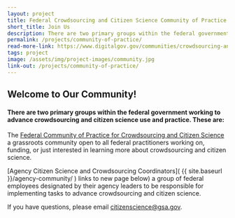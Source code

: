 ```yaml
---
layout: project
title: Federal Crowdsourcing and Citizen Science Community of Practice
short_title: Join Us
description: There are two primary groups within the federal government working collaboratively to advance the use of these tools, namely the Federal Community of Practice on Crowdsourcing and Citizen Science (CCS) and the Agency Citizen Science and Crowdsourcing Coordinators.
permalink: /projects/community-of-practice/
read-more-link: https://www.digitalgov.gov/communities/crowdsourcing-and-citizen-science/
tags: project
image: /assets/img/project-images/community.jpg
link-out: /projects/community-of-practice/
---
```

## Welcome to Our Community!
#### There are two primary groups within the federal government working to advance crowdsourcing and citizen science use and practice. These are:

The [Federal Community of Practice for Crowdsourcing and Citizen Science](https://www.digitalgov.gov/communities/crowdsourcing-and-citizen-science/) a grassroots community open to all federal practitioners working on, funding, or just interested in learning more about crowdsourcing and citizen science.

[Agency Citizen Science and Crowdsourcing Coordinators]( {{ site.baseurl }}/agency-community/  ) links to new page below) a group of federal employees designated by their agency leaders to be responsible for implementing tasks to advance crowdsourcing and citizen science.

If you have questions, please email citizenscience@gsa.gov.
